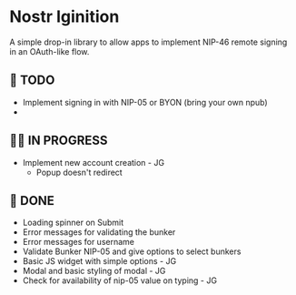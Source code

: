 # Nostr Iginition

A simple drop-in library to allow apps to implement NIP-46 remote signing in an OAuth-like flow.

## 🎯 TODO

-   Implement signing in with NIP-05 or BYON (bring your own npub)
-

## 👨‍💻 IN PROGRESS

-   Implement new account creation - JG
    -   Popup doesn't redirect

## 🚢 DONE

-   Loading spinner on Submit
-   Error messages for validating the bunker
-   Error messages for username
-   Validate Bunker NIP-05 and give options to select bunkers
-   Basic JS widget with simple options - JG
-   Modal and basic styling of modal - JG
-   Check for availability of nip-05 value on typing - JG
